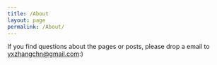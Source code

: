 ```yaml
---
title: /About
layout: page
permalink: /About/
---
```

If you find questions about the pages or posts, please drop a email to yxzhangchn@gmail.com:)
